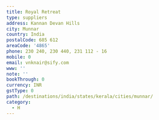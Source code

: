 ```yaml
---
title: Royal Retreat
type: suppliers
address: Kannan Devan Hills
city: Munnar
country: India
postalCode: 685 612
areaCode: '4865'
phone: 230 240, 230 440, 231 112 - 16
mobile: 0
email: vnknair@sify.com
www: ''
note: ''
bookThrough: 0
currency: INR
gstType: 0
path: /destinations/india/states/kerala/cities/munnar/
category:
  - H
---
```


